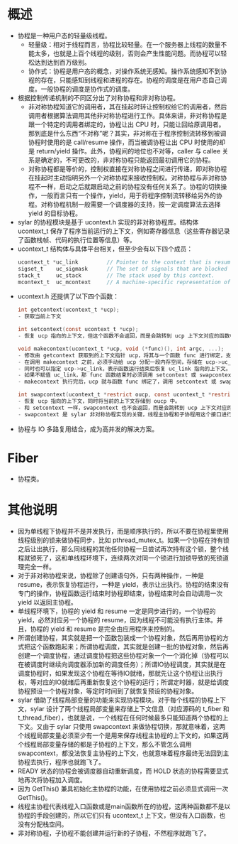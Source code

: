 # 概述

- 协程是一种用户态的轻量级线程。
	- 轻量级：相对于线程而言，协程比较轻量。在一个服务器上线程的数量不能太多，也就是上百个线程的级别，否则会产生性能问题。而协程可以轻松达到达到百万级别。
	- 协作式：协程是用户态的概念，对操作系统无感知。操作系统感知不到协程的存在，只能感知到线程和进程的存在。协程的调度是在用户态自己调度。一般协程的调度是协作式的调度。
- 根据控制传递机制的不同区分出了对称协程和非对称协程。
	- 非对称协程知道它的调用者，其在挂起时转让控制权给它的调用者，然后调用者根据算法调用其他非对称协程进行工作。具体来讲，非对称协程是跟一个特定的调用者绑定的，协程让出 CPU 时，只能让回给原调用者。那到底是什么东西“不对称”呢？其实，非对称在于程序控制流转移到被调协程时使用的是 call/resume 操作，而当被调协程让出 CPU 时使用的却是 return/yield 操作。此外，协程间的地位也不对等，caller 与 callee 关系是确定的，不可更改的，非对称协程只能返回最初调用它的协程。
	- 对称协程都是等价的，控制权直接在对称协程之间进行传递，即对称协程在挂起时主动指明另外一个对称协程来接收控制权。对称协程与非对称协程不一样，启动之后就跟启动之前的协程没有任何关系了。协程的切换操作，一般而言只有一个操作，yield，用于将程序控制流转移给另外的协程。对称协程机制一般需要一个调度器的支持，按一定调度算法去选择 yield 的目标协程。
- sylar 的协程模块是基于 ucontext.h 实现的非对称协程库。结构体 ucontext_t 保存了程序当前运行的上下文，例如寄存器信息（这些寄存器记录了函数栈帧、代码的执行位置等信息）等。
- ucontext_t 结构体与具体平台相关，但至少会有以下四个成员：
	```C
	ucontext_t *uc_link     	// Pointer to the context that is resumed when this context returns. 
	sigset_t    uc_sigmask  	// The set of signals that are blocked when this context is active. 
	stack_t     uc_stack    	// The stack used by this context. 
	mcontext_t  uc_mcontext  	// A machine-specific representation of the saved context. 
  ```
- ucontext.h 还提供了以下四个函数：
	```C
	int getcontext(ucontext_t *ucp);
	- 获取当前上下文
	
	int setcontext(const ucontext_t *ucp);
	- 恢复 ucp 指向的上下文，但这个函数不会返回，而是会跳转到 ucp 上下文对应的函数中执行，相当于变相调用了函数。
	
	void makecontext(ucontext_t *ucp, void (*func)(), int argc, ...);
	- 修改由 getcontext 获取到的上下文指针 ucp，将其与一个函数 func 进行绑定，支持指定 func 运行时的参数。
	- 在调用 makecontext 之前，必须手动给 ucp 分配一段内存空间，存储在 ucp->uc_stack 中，这段内存空间将作为 func 函数运行时的栈空间。
	- 同时也可以指定 ucp->uc_link，表示函数运行结束后恢复 uc_link 指向的上下文。
	- 如果不赋值 uc_link，那 func 函数结束时必须调用 setcontext 或 swapcontext 以重新指定一个有效的上下文，否则程序就跑飞了。
	- makecontext 执行完后，ucp 就与函数 func 绑定了，调用 setcontext 或 swapcontext 激活 ucp 时，func 就会被运行。
	
	int swapcontext(ucontext_t *restrict oucp, const ucontext_t *restrict ucp);
	- 恢复 ucp 指向的上下文，同时将当前的上下文存储到 oucp 中。
	- 和 setcontext 一样，swapcontext 也不会返回，而是会跳转到 ucp 上下文对应的函数中执行，相当于调用了函数。
	- swapcontext 是 sylar 非对称协程实现的关键，线程主协程和子协程用这个接口进行上下文切换。
	```
- 协程与 IO 多路复用结合，成为高并发的解决方案。


# Fiber

- 协程类。


# 其他说明

- 因为单线程下协程并不是并发执行，而是顺序执行的，所以不要在协程里使用线程级别的锁来做协程同步，比如 pthread_mutex_t。如果一个协程在持有锁之后让出执行，那么同线程的其他任何协程一旦尝试再次持有这个锁，整个线程就锁死了，这和单线程环境下，连续两次对同一个锁进行加锁导致的死锁道理完全一样。
- 对于非对称协程来说，协程除了创建语句外，只有两种操作，一种是 resume，表示恢复协程运行，一种是 yield，表示让出执行。协程的结束没有专门的操作，协程函数运行结束时协程即结束，协程结束时会自动调用一次 yield 以返回主协程。
- 单线程环境下，协程的 yield 和 resume 一定是同步进行的，一个协程的 yield，必然对应另一个协程的 resume，因为线程不可能没有执行主体。并且，协程的 yield 和 resume 是完全由应用程序来控制的。
- 所谓创建协程，其实就是把一个函数包装成一个协程对象，然后再用协程的方式把这个函数跑起来；所谓协程调度，其实就是创建一批的协程对象，然后再创建一个调度协程，通过调度协程把这些协程对象一个一个消化掉（协程可以在被调度时继续向调度器添加新的调度任务）；所谓IO协程调度，其实就是在调度协程时，如果发现这个协程在等待IO就绪，那就先让这个协程让出执行权，等对应的IO就绪后再重新恢复这个协程的运行；所谓定时器，就是给调度协程预设一个协程对象，等定时时间到了就恢复预设的协程对象。
- sylar 借助了线程局部变量的功能来实现协程模块。对于每个线程的协程上下文，sylar 设计了两个线程局部变量来存储上下文信息（对应源码的 t_fiber 和 t_thread_fiber），也就是说，一个线程在任何时候最多只能知道两个协程的上下文。又由于 sylar 只使用 swapcontext 来做协程切换，那就意味着，这两个线程局部变量必须至少有一个是用来保存线程主协程的上下文的，如果这两个线程局部变量存储的都是子协程的上下文，那么不管怎么调用 swapcontext，都没法恢复主协程的上下文，也就意味着程序最终无法回到主协程去执行，程序也就跑飞了。
- READY 状态的协程会被调度器自动重新调度，而 HOLD 状态的协程需要显式地再次将协程加入调度。
- 因为 GetThis() 兼具初始化主协程的功能，在使用协程之前必须显式调用一次 GetThis()。
- 线程主协程代表线程入口函数或是main函数所在的协程，这两种函数都不是以协程的手段创建的，所以它们只有 ucontext_t 上下文，但没有入口函数，也没有分配栈空间。
- 非对称协程，子协程不能创建并运行新的子协程，不然程序就跑飞了。
